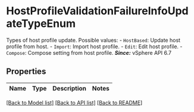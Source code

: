 # HostProfileValidationFailureInfoUpdateTypeEnum

Types of host profile update.  Possible values: - `HostBased`: Update host profile from host. - `Import`: Import host profile. - `Edit`: Edit host profile. - `Compose`: Compose setting from host profile.    ***Since:*** vSphere API 6.7 

## Properties
Name | Type | Description | Notes
------------ | ------------- | ------------- | -------------

[[Back to Model list]](../README.md#documentation-for-models) [[Back to API list]](../README.md#documentation-for-api-endpoints) [[Back to README]](../README.md)


